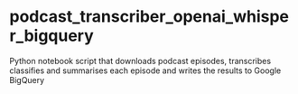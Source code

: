 # podcast_transcriber_openai_whisper_bigquery
Python notebook script that downloads podcast episodes, transcribes classifies and summarises each episode and writes the results to Google BigQuery

